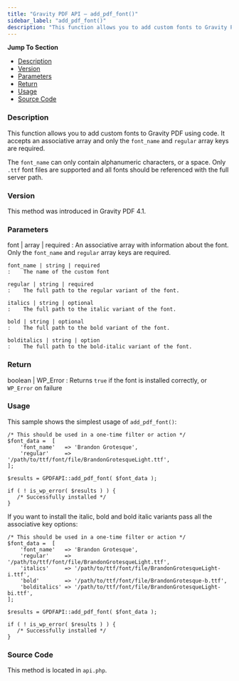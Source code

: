 ```yaml
---
title: "Gravity PDF API – add_pdf_font()"
sidebar_label: "add_pdf_font()"
description: "This function allows you to add custom fonts to Gravity PDF using code. It accepts an associative array and only the `font_name` and `regular` array keys are required."
---
```


**Jump To Section**

* [Description](#description)
* [Version](#version)
* [Parameters](#parameters)
* [Return](#return)
* [Usage](#usage)
* [Source Code](#source-code)

### Description

This function allows you to add custom fonts to Gravity PDF using code. It accepts an associative array and only the `font_name` and `regular` array keys are required.

The `font_name` can only contain alphanumeric characters, or a space. Only `.ttf` font files are supported and all fonts should be referenced with the full server path.

### Version

This method was introduced in Gravity PDF 4.1.

### Parameters

font | array | required
:    An associative array with information about the font. Only the `font_name` and `regular` array keys are required.

    font_name | string | required
    :    The name of the custom font

    regular | string | required
    :    The full path to the regular variant of the font.

    italics | string | optional
    :    The full path to the italic variant of the font.

    bold | string | optional
    :    The full path to the bold variant of the font.

    bolditalics | string | option
    :    The full path to the bold-italic variant of the font.

### Return

boolean | WP_Error
:    Returns `true` if the font is installed correctly, or `WP_Error` on failure

### Usage

This sample shows the simplest usage of `add_pdf_font()`:
```
/* This should be used in a one-time filter or action */
$font_data =  [
	'font_name'   => 'Brandon Grotesque',
	'regular'     => '/path/to/ttf/font/file/BrandonGrotesqueLight.ttf',
];

$results = GPDFAPI::add_pdf_font( $font_data );

if ( ! is_wp_error( $results ) ) {
   /* Successfully installed */
}
```

If you want to install the italic, bold and bold italic variants pass all the associative key options:

```
/* This should be used in a one-time filter or action */
$font_data =  [
	'font_name'   => 'Brandon Grotesque',
	'regular'     => '/path/to/ttf/font/file/BrandonGrotesqueLight.ttf',
	'italics'     => '/path/to/ttf/font/file/BrandonGrotesqueLight-i.ttf',
	'bold'        => '/path/to/ttf/font/file/BrandonGrotesque-b.ttf',
	'bolditalics' => '/path/to/ttf/font/file/BrandonGrotesqueLight-bi.ttf',
];

$results = GPDFAPI::add_pdf_font( $font_data );

if ( ! is_wp_error( $results ) ) {
   /* Successfully installed */
}
```

### Source Code

This method is located in `api.php`.